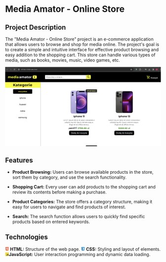 # Media Amator - Online Store

## Project Description

The "Media Amator - Online Store" project is an e-commerce application that allows users to browse and shop for media online. 
The project's goal is to create a simple and intuitive interface for effective product browsing and easy addition to the shopping cart. 
This store can handle various types of media, such as books, movies, music, video games, etc.

![Alt Text](Screenshot%202023-12-31%20103853.png)


## Features

- **Product Browsing:** Users can browse available products in the store, sort them by category, and use the search functionality.

- **Shopping Cart:** Every user can add products to the shopping cart and review its contents before making a purchase.

- **Product Categories:** The store offers a category structure, making it easy for users to navigate and find products of interest.

- **Search:** The search function allows users to quickly find specific products based on entered keywords.

## Technologies

 [<img src="https://raw.githubusercontent.com/devicons/devicon/master/icons/html5/html5-original.svg" alt="HTML Logo" width="12">](https://developer.mozilla.org/en-US/docs/Web/HTML) **HTML:** Structure of the web page.
 [<img src="https://raw.githubusercontent.com/devicons/devicon/master/icons/css3/css3-original.svg" alt="CSS Logo" width="12">](https://developer.mozilla.org/en-US/docs/Web/CSS) **CSS:** Styling and layout of elements.
  [<img src="https://raw.githubusercontent.com/devicons/devicon/master/icons/javascript/javascript-original.svg" alt="JavaScript Logo" width="12">](https://developer.mozilla.org/en-US/docs/Web/JavaScript)**JavaScript:** User interaction programming and dynamic data loading.




